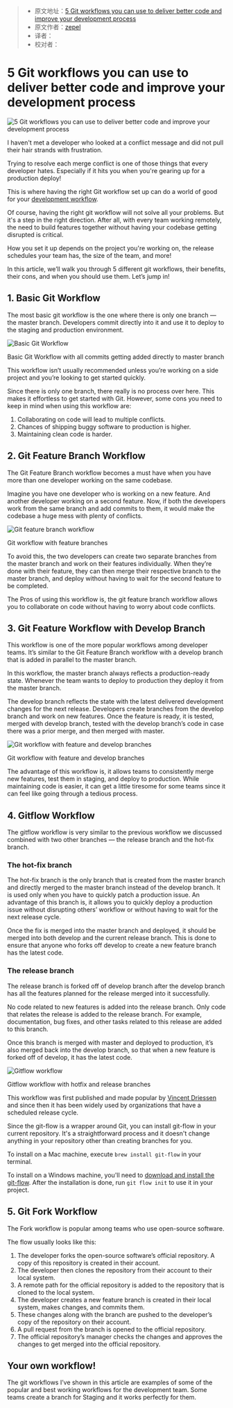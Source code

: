 > * 原文地址：[5 Git workflows you can use to deliver better code and improve your development process](https://zepel.io/blog/5-git-workflows-to-improve-development/)
> * 原文作者：[zepel](https://zepel.io/)
> * 译者：
> * 校对者：

# 5 Git workflows you can use to deliver better code and improve your development process

![5 Git workflows you can use to deliver better code and improve your development process](https://zepel.io/blog/content/images/size/w2000/2020/05/git-workflow.png)

I haven't met a developer who looked at a conflict message and did not pull their hair strands with frustration.

Trying to resolve each merge conflict is one of those things that every developer hates. Especially if it hits you when you're gearing up for a production deploy!

This is where having the right Git workflow set up can do a world of good for your [development workflow](https://zepel.io/blog/simple-software-development-workflow/?utm_source=zepelblog&utm_medium=text&utm_campaign=git-workflow).

Of course, having the right git workflow will not solve all your problems. But it's a step in the right direction. After all, with every team working remotely, the need to build features together without having your codebase getting disrupted is critical.

How you set it up depends on the project you're working on, the release schedules your team has, the size of the team, and more!

In this article, we’ll walk you through 5 different git workflows, their benefits, their cons, and when you should use them. Let’s jump in!

## 1\. Basic Git Workflow

The most basic git workflow is the one where there is only one branch — the master branch. Developers commit directly into it and use it to deploy to the staging and production environment.

![Basic Git Workflow](https://zepel.io/blog/content/images/2020/05/Basic-git-workflow-3.png)

Basic Git Workflow with all commits getting added directly to master branch

This workflow isn’t usually recommended unless you’re working on a side project and you’re looking to get started quickly.

Since there is only one branch, there really is no process over here. This makes it effortless to get started with Git. However, some cons you need to keep in mind when using this workflow are:

1. Collaborating on code will lead to multiple conflicts.
2. Chances of shipping buggy software to production is higher.
3. Maintaining clean code is harder.

## 2\. Git Feature Branch Workflow

The Git Feature Branch workflow becomes a must have when you have more than one developer working on the same codebase.

Imagine you have one developer who is working on a new feature. And another developer working on a second feature. Now, if both the developers work from the same branch and add commits to them, it would make the codebase a huge mess with plenty of conflicts.

![Git feature branch workflow](https://zepel.io/blog/content/images/2020/05/Feature-Branch-git-workflow-4.png)

Git workflow with feature branches

To avoid this, the two developers can create two separate branches from the master branch and work on their features individually. When they’re done with their feature, they can then merge their respective branch to the master branch, and deploy without having to wait for the second feature to be completed.

The Pros of using this workflow is, the git feature branch workflow allows you to collaborate on code without having to worry about code conflicts.

## 3\. Git Feature Workflow with Develop Branch

This workflow is one of the more popular workflows among developer teams. It’s similar to the Git Feature Branch workflow with a develop branch that is added in parallel to the master branch.

In this workflow, the master branch always reflects a production-ready state. Whenever the team wants to deploy to production they deploy it from the master branch.

The develop branch reflects the state with the latest delivered development changes for the next release. Developers create branches from the develop branch and work on new features. Once the feature is ready, it is tested, merged with develop branch, tested with the develop branch’s code in case there was a prior merge, and then merged with master.

![Git workflow with feature and develop branches](https://zepel.io/blog/content/images/2020/05/feature-branch-with-develop-git-workflow-2.png)

Git workflow with feature and develop branches

The advantage of this workflow is, it allows teams to consistently merge new features, test them in staging, and deploy to production. While maintaining code is easier, it can get a little tiresome for some teams since it can feel like going through a tedious process.

## 4\. Gitflow Workflow

The gitflow workflow is very similar to the previous workflow we discussed combined with two other branches — the release branch and the hot-fix branch.

### The hot-fix branch

The hot-fix branch is the only branch that is created from the master branch and directly merged to the master branch instead of the develop branch. It is used only when you have to quickly patch a production issue. An advantage of this branch is, it allows you to quickly deploy a production issue without disrupting others’ workflow or without having to wait for the next release cycle.

Once the fix is merged into the master branch and deployed, it should be merged into both develop and the current release branch. This is done to ensure that anyone who forks off develop to create a new feature branch has the latest code.

### The release branch

The release branch is forked off of develop branch after the develop branch has all the features planned for the release merged into it successfully.

No code related to new features is added into the release branch. Only code that relates the release is added to the release branch. For example, documentation, bug fixes, and other tasks related to this release are added to this branch.

Once this branch is merged with master and deployed to production, it’s also merged back into the develop branch, so that when a new feature is forked off of develop, it has the latest code.

![Gitflow workflow](https://zepel.io/blog/content/images/2020/05/GitFlow-git-workflow-2.png)

Gitflow workflow with hotfix and release branches

This workflow was first published and made popular by [Vincent Driessen](http://nvie.com/posts/a-successful-git-branching-model/) and since then it has been widely used by organizations that have a scheduled release cycle.

Since the git-flow is a wrapper around Git, you can install git-flow in your current repository. It's a straightforward process and it doesn't change anything in your repository other than creating branches for you.

To install on a Mac machine, execute `brew install git-flow` in your terminal.

To install on a Windows machine, you'll need to [download and install the git-flow](https://git-scm.com/download/win). After the installation is done, run `git flow init` to use it in your project.

## 5\. Git Fork Workflow

The Fork workflow is popular among teams who use open-source software.

The flow usually looks like this:

1. The developer forks the open-source software’s official repository. A copy of this repository is created in their account.
2. The developer then clones the repository from their account to their local system.
3. A remote path for the official repository is added to the repository that is cloned to the local system.
4. The developer creates a new feature branch is created in their local system, makes changes, and commits them.
5. These changes along with the branch are pushed to the developer’s copy of the repository on their account.
6. A pull request from the branch is opened to the official repository.
7. The official repository’s manager checks the changes and approves the changes to get merged into the official repository.


## Your own workflow!

The git workflows I’ve shown in this article are examples of some of the popular and best working workflows for the development team. Some teams create a branch for Staging and it works perfectly for them.